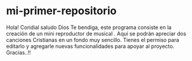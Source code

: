 # mi-primer-repositorio
Hola! Coridial saludo Dios Te bendiga, este programa consiste en la creación de un mini reproductor de musical .
Aquí se podrán apreciar dos canciones Cristianas en un fondo muy sencillo.
Tienes el permiso para editarlo y agregarle nuevas funcionalidades para apoyar al proyecto. Gracias..!! 
